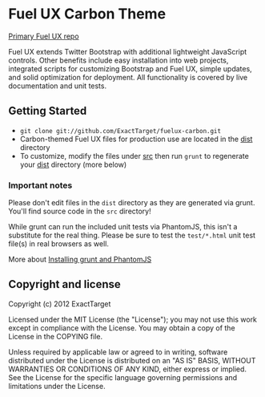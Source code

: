 # Fuel UX Carbon Theme

[Primary Fuel UX repo](https://github.com/ExactTarget/fuelux)

Fuel UX extends Twitter Bootstrap with additional lightweight JavaScript controls.
Other benefits include easy installation into web projects, integrated scripts for customizing Bootstrap and Fuel UX,
simple updates, and solid optimization for deployment. All functionality is covered by live documentation and unit tests.

## Getting Started
* `git clone git://github.com/ExactTarget/fuelux-carbon.git`
* Carbon-themed Fuel UX files for production use are located in the [dist](https://github.com/ExactTarget/fuelux-carbon/tree/master/dist) directory
* To customize, modify the files under [src](https://github.com/ExactTarget/fuelux-carbon/tree/master/src) then run `grunt` to regenerate your [dist](https://github.com/ExactTarget/fuelux-carbon/tree/master/dist) directory (more below)

### Important notes
Please don't edit files in the `dist` directory as they are generated via grunt. You'll find source code in the `src` directory!

While grunt can run the included unit tests via PhantomJS, this isn't a substitute for the real thing. Please be sure to test the `test/*.html` unit test file(s) in real browsers as well.

More about [Installing grunt and PhantomJS](https://github.com/ExactTarget/fuelux/wiki/Installing-grunt-and-PhantomJS)

## Copyright and license

Copyright (c) 2012 ExactTarget

Licensed under the MIT License (the "License");
you may not use this work except in compliance with the License.
You may obtain a copy of the License in the COPYING file.

Unless required by applicable law or agreed to in writing, software
distributed under the License is distributed on an "AS IS" BASIS,
WITHOUT WARRANTIES OR CONDITIONS OF ANY KIND, either express or implied.
See the License for the specific language governing permissions and
limitations under the License.